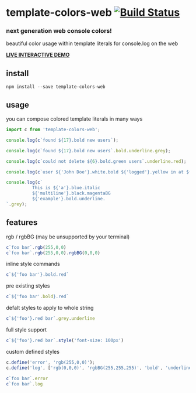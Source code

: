 # template-colors-web [![Build Status](https://travis-ci.org/icodeforlove/template-colors-web.png?branch=master)](https://travis-ci.org/icodeforlove/template-colors-web)

### next generation web console colors!

beautiful color usage within template literals for console.log on the web

**[LIVE INTERACTIVE DEMO](http://icodeforlove.github.io/template-colors-web/)**

## install

```
npm install --save template-colors-web
```

## usage

you can compose colored template literals in many ways

```javascript
import c from 'template-colors-web';

console.log(c`found ${17}.bold new users`);

console.log(c`found ${17}.bold new users`.bold.underline.grey);

console.log(c`could not delete ${6}.bold.green users`.underline.red);

console.log(c`user ${'John Doe'}.white.bold ${'logged'}.yellow in at ${new Date()}.white.bold`.grey);

console.log(c`
          This is ${'a'}.blue.italic
          ${'multiline'}.black.magentaBG
          ${'example'}.bold.underline.
`.grey);
```

## features

rgb / rgbBG (may be unsupported by your terminal)

```javascript
c`foo bar`.rgb(255,0,0)
c`foo bar`.rgb(255,0,0).rgbBG(0,0,0)
```

inline style commands

```javascript
c`${'foo bar'}.bold.red`
```

pre existing styles

```javascript
c`${'foo bar'.bold}.red`
```

defalt styles to apply to whole string

```javascript
c`${'foo'}.red bar`.grey.underline
```

full style support
```javascript
c`${'foo'}.red bar`.style('font-size: 100px')
```

custom defined styles
```javascript
c.define('error', 'rgb(255,0,0)');
c.define('log', ['rgb(0,0,0)', 'rgbBG(255,255,255)', 'bold', 'underline', 'italic']);

c`foo bar`.error
c`foo bar`.log
```
